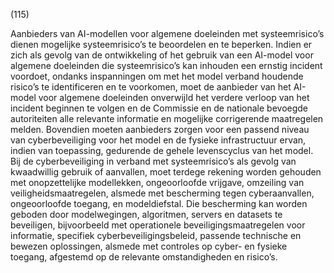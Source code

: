 (115)

Aanbieders van AI-modellen voor algemene doeleinden met systeemrisico’s dienen mogelijke systeemrisico’s te beoordelen en te beperken. Indien er zich als gevolg van de ontwikkeling of het gebruik van een AI-model voor algemene doeleinden die systeemrisico’s kan inhouden een ernstig incident voordoet, ondanks inspanningen om met het model verband houdende risico’s te identificeren en te voorkomen, moet de aanbieder van het AI-model voor algemene doeleinden onverwijld het verdere verloop van het incident beginnen te volgen en de Commissie en de nationale bevoegde autoriteiten alle relevante informatie en mogelijke corrigerende maatregelen melden. Bovendien moeten aanbieders zorgen voor een passend niveau van cyberbeveiliging voor het model en de fysieke infrastructuur ervan, indien van toepassing, gedurende de gehele levenscyclus van het model. Bij de cyberbeveiliging in verband met systeemrisico’s als gevolg van kwaadwillig gebruik of aanvallen, moet terdege rekening worden gehouden met onopzettelijke modellekken, ongeoorloofde vrijgave, omzeiling van veiligheidsmaatregelen, alsmede met bescherming tegen cyberaanvallen, ongeoorloofde toegang, en modeldiefstal. Die bescherming kan worden geboden door modelwegingen, algoritmen, servers en datasets te beveiligen, bijvoorbeeld met operationele beveiligingsmaatregelen voor informatie, specifiek cyberbeveiligingsbeleid, passende technische en bewezen oplossingen, alsmede met controles op cyber- en fysieke toegang, afgestemd op de relevante omstandigheden en risico’s.
